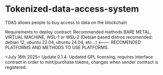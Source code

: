 # Tokenized-data-access-system
TDAS allows people to buy access to data on the blockchain

Requirements to deploy contract:
Recommended methods BARE METAL, VIRTUAL MACHINE, WSL-1 or WSL-2 (Debian based distros recomended: debian 12, ubuntu 22.04, ubuntu 24.04, etc...) <--- RECOMENDED PLATFORMS AND METHODS TO USE PLATFORMS.

<July 16th 2025>
Update 0.1.4: Updated GPL licensing, requires interface contract in order to mint/purchase tokens, changes when sender contract is registered.

